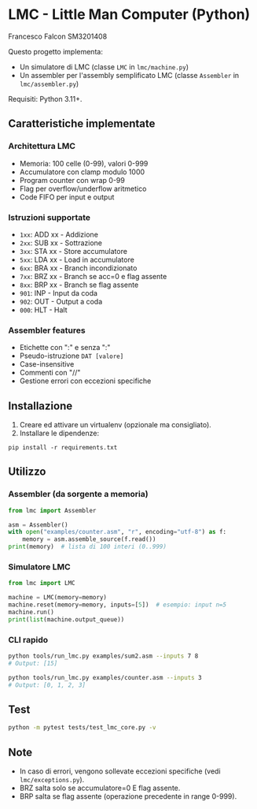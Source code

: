# LMC - Little Man Computer (Python)

Francesco Falcon SM3201408 

Questo progetto implementa:
- Un simulatore di LMC (classe `LMC` in `lmc/machine.py`)
- Un assembler per l'assembly semplificato LMC (classe `Assembler` in `lmc/assembler.py`)

Requisiti: Python 3.11+.

## Caratteristiche implementate

### Architettura LMC
- Memoria: 100 celle (0-99), valori 0-999
- Accumulatore con clamp modulo 1000
- Program counter con wrap 0-99
- Flag per overflow/underflow aritmetico
- Code FIFO per input e output

### Istruzioni supportate
- `1xx`: ADD xx - Addizione
- `2xx`: SUB xx - Sottrazione  
- `3xx`: STA xx - Store accumulatore
- `5xx`: LDA xx - Load in accumulatore
- `6xx`: BRA xx - Branch incondizionato
- `7xx`: BRZ xx - Branch se acc=0 e flag assente
- `8xx`: BRP xx - Branch se flag assente
- `901`: INP - Input da coda
- `902`: OUT - Output a coda
- `000`: HLT - Halt

### Assembler features
- Etichette con ":" e senza ":"
- Pseudo-istruzione `DAT [valore]`
- Case-insensitive
- Commenti con "//"
- Gestione errori con eccezioni specifiche

## Installazione

1. Creare ed attivare un virtualenv (opzionale ma consigliato).
2. Installare le dipendenze:

```
pip install -r requirements.txt
```

## Utilizzo

### Assembler (da sorgente a memoria)

```python
from lmc import Assembler

asm = Assembler()
with open("examples/counter.asm", "r", encoding="utf-8") as f:
    memory = asm.assemble_source(f.read())
print(memory)  # lista di 100 interi (0..999)
```

### Simulatore LMC

```python
from lmc import LMC

machine = LMC(memory=memory)
machine.reset(memory=memory, inputs=[5])  # esempio: input n=5
machine.run()
print(list(machine.output_queue))
```

### CLI rapido

```bash
python tools/run_lmc.py examples/sum2.asm --inputs 7 8
# Output: [15]

python tools/run_lmc.py examples/counter.asm --inputs 3  
# Output: [0, 1, 2, 3]
```

## Test

```bash
python -m pytest tests/test_lmc_core.py -v
```

## Note

- In caso di errori, vengono sollevate eccezioni specifiche (vedi `lmc/exceptions.py`).
- BRZ salta solo se accumulatore=0 E flag assente.
- BRP salta se flag assente (operazione precedente in range 0-999).
